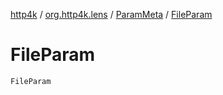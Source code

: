 [http4k](../../index.md) / [org.http4k.lens](../index.md) / [ParamMeta](index.md) / [FileParam](./-file-param.md)

# FileParam

`FileParam`